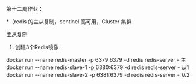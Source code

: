 第十二周作业：

*（redis 的主从复制，sentinel 高可用，Cluster 集群

主从复制
1. 创建3个Redis镜像

docker run --name redis-master -p 6379:6379 -d redis redis-server - 主
docker run --name redis-slave-1 -p 6380:6379 -d redis redis-server - 从1
docker run --name redis-slave-2 -p 6381:6379 -d redis redis-server - 从2
